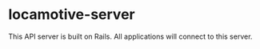 locamotive-server
=================

This API server is built on Rails. All applications will connect to this server.
